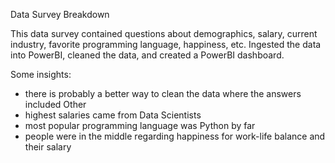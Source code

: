Data Survey Breakdown

This data survey contained questions about demographics, salary, current industry, favorite programming language, happiness, etc. Ingested the data into PowerBI, cleaned the data, and created a PowerBI dashboard.

Some insights:
- there is probably a better way to clean the data where the answers included Other
- highest salaries came from Data Scientists
- most popular programming language was Python by far
- people were in the middle regarding happiness for work-life balance and their salary
